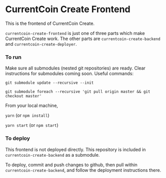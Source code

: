 # CurrentCoin Create Frontend

This is the frontend of CurrentCoin Create.

`currentcoin-create-frontend` is just one of three parts which make CurrentCoin Create work. The other parts are `currentcoin-create-backend` and `currentcoin-create-deployer`.

### To run

Make sure all submodules (nested git repositories) are ready. Clear instructions for submodules coming soon. Useful commands:

`git submodule update --recursive --init`

`git submodule foreach --recursive 'git pull origin master && git checkout master'`

From your local machine,

`yarn` (or `npm install`)

`yarn start` (or `npm start`)

### To deploy

This frontend is not deployed directly. This repository is included in `currentcoin-create-backend` as a submodule.

To deploy, commit and push changes to github, then pull within `currentcoin-create-backend`, and follow the deployment instructions there.
